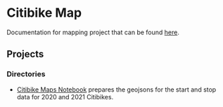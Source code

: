 # Citibike Map

Documentation for mapping project that can be found [here](https://semerriam.github.io/points-unknown/projects/pj-citibike-map/). 

## Projects
### Directories


* [Citibike Maps Notebook](data/citi_bike_maps.ipynb) prepares the geojsons for the start and stop data for 2020 and 2021 Citibikes. 

